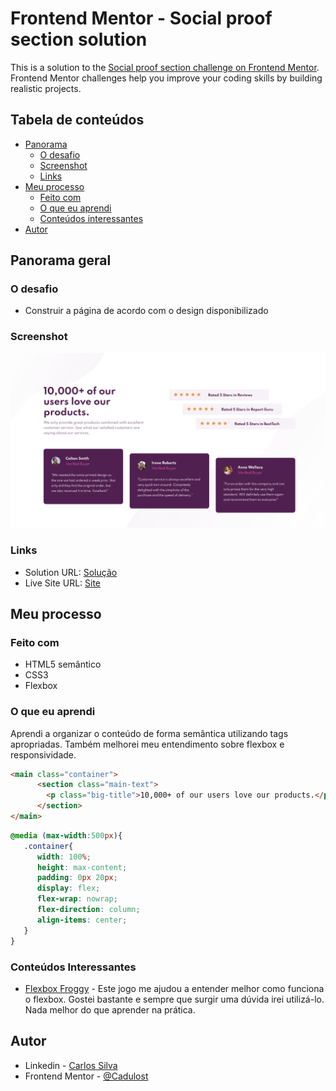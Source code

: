 # Frontend Mentor - Social proof section solution

This is a solution to the [Social proof section challenge on Frontend Mentor](https://www.frontendmentor.io/challenges/social-proof-section-6e0qTv_bA). Frontend Mentor challenges help you improve your coding skills by building realistic projects. 

## Tabela de conteúdos

- [Panorama](#panorama-geral)
  - [O desafio](#o-desafio)
  - [Screenshot](#screenshot)
  - [Links](#links)
- [Meu processo](#meu-processo)
  - [Feito com](#feito-com)
  - [O que eu aprendi](#o-que-eu-aprendi)
  - [Conteúdos interessantes](#conteúdos-interessantes)
- [Autor](#autor)

## Panorama geral

### O desafio

- Construir a página de acordo com o design disponibilizado

### Screenshot

![](./images/Screenshot.png)


### Links

- Solution URL: [Solução](https://www.frontendmentor.io/solutions/social-proof-section-with-html-and-css-kC8MLLpJK)
- Live Site URL: [Site](https://social-proof-section-caducoder.vercel.app/)

## Meu processo

### Feito com

- HTML5 semântico
- CSS3 
- Flexbox

### O que eu aprendi

Aprendi a organizar o conteúdo de forma semântica utilizando tags apropriadas. Também melhorei meu entendimento sobre flexbox e responsividade.

```html
<main class="container">
      <section class="main-text">
        <p class="big-title">10,000+ of our users love our products.</p>
      </section>
</main>
```

```css
@media (max-width:500px){
   .container{
      width: 100%;
      height: max-content;
      padding: 0px 20px;
      display: flex;
      flex-wrap: nowrap;
      flex-direction: column;
      align-items: center;
   }
}
```

### Conteúdos Interessantes

- [Flexbox Froggy](https://flexboxfroggy.com/) - Este jogo me ajudou a entender melhor como funciona o flexbox. Gostei bastante e sempre que surgir uma dúvida irei utilizá-lo. Nada melhor do que aprender na prática.

## Autor

- Linkedin - [Carlos Silva](https://www.linkedin.com/in/carlos-edu/)
- Frontend Mentor - [@Cadulost](https://www.frontendmentor.io/profile/Cadulost)

